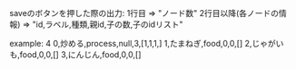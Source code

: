 saveのボタンを押した際の出力:
1行目 => "ノード数"
2行目以降(各ノードの情報) => "id,ラベル,種類,親id,子の数,子のidリスト"

example:
4
0,炒める,process,null,3,[1,1,1,]
1,たまねぎ,food,0,0,[]
2,じゃがいも,food,0,0,[]
3,にんじん,food,0,0,[]